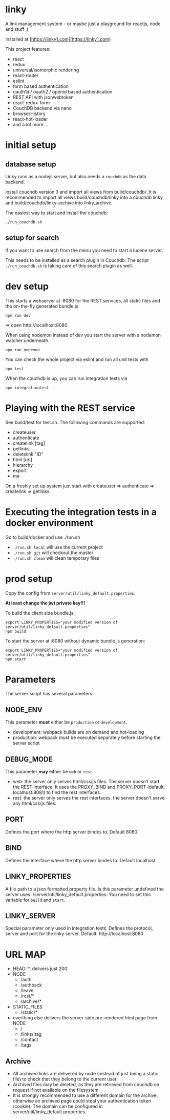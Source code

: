 # linky
A link management system - or maybe just a playground for reactjs, node and stuff ;)

Installed at [https://linky1.com](https://linky1.com)

This project features:

* react
* redux
* universal/isomorphic rendering
* react-router
* eslint
* form based authentication
* oauth1a / oauth2 / openid based authentication
* REST API with jsonwebtoken
* react-redux-form
* CouchDB backend via nano
* browserHistory
* react-hot-loader
* and a lot more ...

# initial setup

## database setup

Linky runs as a nodejs server, but also needs a `couchdb` as the data backend.

Install couchdb version 3 and import all views from build/couchdb/.
It is recommended to import all views build/couchdb/linky into a couchdb linky and build/couchdb/linky-archive into
linky_archive.

The easiest way to start and install the couchdb:

```
./run_couchdb.sh
```

## setup for search

If you want to use search from the menu you need to start a lucene server.

This needs to be installed as a search plugin in Couchdb. The script `./run_couchdb.sh` is taking care of this search plugin as well.

# dev setup

This starts a webserver at :8080 for the REST services, all static files and the on-the-fly
generated bundle.js

`npm run dev`

=> open http://localhost:8080

When using nodemon instead of dev you start the server with a nodemon watcher underneath.

`npm run nodemon`

You can check the whole project via eslint and run all unit tests with

`npm test`

When the couchdb is up, you can run integration tests via

`npm integrationtest`

# Playing with the REST service

See build/test for test.sh. The following commands are supported:

- createuser
- authenticate
- createlink [tag]
- getlinks
- deletelink "ID"
- html [url]
- hierarchy
- export
- me

On a freshly set up system just start with createuser => authenticate => createlink => getlinks.

# Executing the integration tests in a docker environment

Go to build/docker and use ./run.sh

- `./run.sh local` will use the current project
- `./run.sh git` will checkout the master 
- `./run.sh clean` will clean temporary files

# prod setup

Copy the config from `server/util/linky_default.properties`.

**At least change the jwt private key!!!**

To build the client side bundle.js:

```
export LINKY_PROPERTIES="your modified version of server/util/linky_default.properties"
npm build
```

To start the server at :8080 without dynamic bundle.js generation:

```
export LINKY_PROPERTIES="your modified version of server/util/linky_default.properties"
npm start
```

# Parameters

The server script has several parameters:

## NODE_ENV

This parameter **must** either be `production` or `development`.

- development: webpack builds are on demand and hot-loading
- production: webpack must be executed separately before starting the server script

## DEBUG_MODE

This parameter **may** either be `web` or `rest`.

- web: the server only serves html/css/js files. The server doesn't start the REST interface. It uses the PROXY_BIND and PROXY_PORT (default: localhost:8081) to find the rest interfaces.
- rest: the server only serves the rest interfaces. the server doesn't serve any html/css/js files.

## PORT

Defines the port where the http server bindes to. Default 8080.

## BIND

Defines the interface where the http server bindes to. Default localhost.

## LINKY_PROPERTIES

A file path to a json formatted property file. Is this parameter undefined the server uses ./server/util/linky_default.properties.
You need to set this variable for `build` and `start`.

## LINKY_SERVER

Special parameter only used in integration tests. Defines the protocol, server and port for the linky server. Default: http://localhost:8080

# URL MAP

- HEAD: *, delivers just 200:
- NODE
  - /auth
  - /authback
  - /leave
  - /rest/*
  - /archive/*
- STATIC_FILES
  - /static/*
- everthing else delivers the server-side pre-rendered html page from NODE
  - /
  - /links/:tag
  - /contact
  - /tags

## Archive

* All archived links are delivered by node (instead of just being a static file) to check that they belong to the current user.
* Archived files may be deleted, as they are retrieved from couchdb on request if not available on the filesystem
* It is strongly recommended to use a different domain for the archive, otherwise an archived page could steal your authentication token (cookie). The domain can be configured in server/util/linky_default.properties. 
